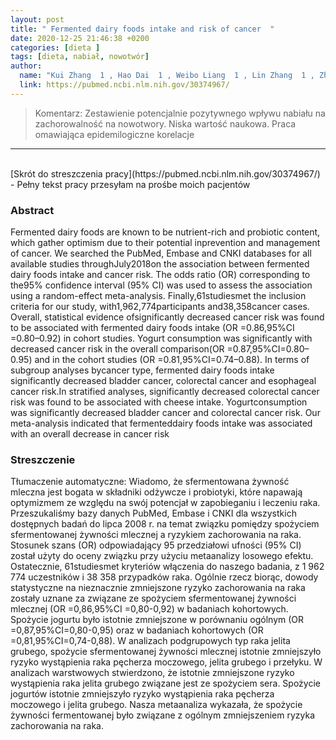 ```yaml
---
layout: post
title: " Fermented dairy foods intake and risk of cancer  "
date: 2020-12-25 21:46:38 +0200
categories: [dieta ]
tags: [dieta, nabiał, nowotwór]
author:
  name: "Kui Zhang  1 , Hao Dai  1 , Weibo Liang  1 , Lin Zhang  1 , Zhenhua Deng  1 "
  link: https://pubmed.ncbi.nlm.nih.gov/30374967/
---
```

> Komentarz: Zestawienie potencjalnie pozytywnego wpływu nabiału na zachorowalność na nowotwory.
> Niska wartość naukowa. Praca omawiająca epidemilogiczne korelacje
<hr>
<br>
[Skrót do streszczenia pracy](https://pubmed.ncbi.nlm.nih.gov/30374967/) - Pełny tekst pracy przesyłam na prośbe moich pacjentów

 
### Abstract
Fermented dairy foods are known to be nutrient-rich and probiotic content, which gather optimism due to their potential inprevention and management of cancer. We searched the PubMed, Embase and CNKI databases for all available studies throughJuly2018on the association between fermented dairy foods intake and cancer risk. The odds ratio (OR) corresponding to the95% confidence interval (95% CI) was used to assess the association using a random-effect meta-analysis. Finally,61studiesmet the inclusion criteria for our study, with1,962,774participants and38,358cancer cases. Overall, statistical evidence ofsignificantly decreased cancer risk was found to be associated with fermented dairy foods intake (OR =0.86,95%CI =0.80–0.92) in cohort studies. Yogurt consumption was significantly with decreased cancer risk in the overall comparison(OR =0.87,95%CI=0.80–0.95) and in the cohort studies (OR =0.81,95%CI=0.74–0.88). In terms of subgroup analyses bycancer type, fermented dairy foods intake significantly decreased bladder cancer, colorectal cancer and esophageal cancer risk.In stratified analyses, significantly decreased colorectal cancer risk was found to be associated with cheese intake. Yogurtconsumption was significantly decreased bladder cancer and colorectal cancer risk. Our meta-analysis indicated that fermenteddairy foods intake was associated with an overall decrease in cancer risk

### Streszczenie
Tłumaczenie automatyczne:
Wiadomo, że sfermentowana żywność mleczna jest bogata w składniki odżywcze i probiotyki, które napawają optymizmem ze względu na swój potencjał w zapobieganiu i leczeniu raka. Przeszukaliśmy bazy danych PubMed, Embase i CNKI dla wszystkich dostępnych badań do lipca 2008 r. na temat związku pomiędzy spożyciem sfermentowanej żywności mlecznej a ryzykiem zachorowania na raka. Stosunek szans (OR) odpowiadający 95 przedziałowi ufności (95% CI) został użyty do oceny związku przy użyciu metaanalizy losowego efektu. Ostatecznie, 61studiesmet kryteriów włączenia do naszego badania, z 1 962 774 uczestników i 38 358 przypadków raka. Ogólnie rzecz biorąc, dowody statystyczne na nieznacznie zmniejszone ryzyko zachorowania na raka zostały uznane za związane ze spożyciem sfermentowanej żywności mlecznej (OR =0,86,95%CI =0,80-0,92) w badaniach kohortowych. Spożycie jogurtu było istotnie zmniejszone w porównaniu ogólnym (OR =0,87,95%CI=0,80-0,95) oraz w badaniach kohortowych (OR =0,81,95%CI=0,74-0,88). W analizach podgrupowych typ raka jelita grubego, spożycie sfermentowanej żywności mlecznej istotnie zmniejszyło ryzyko wystąpienia raka pęcherza moczowego, jelita grubego i przełyku. W analizach warstwowych stwierdzono, że istotnie zmniejszone ryzyko wystąpienia raka jelita grubego związane jest ze spożyciem sera. Spożycie jogurtów istotnie zmniejszyło ryzyko wystąpienia raka pęcherza moczowego i jelita grubego. Nasza metaanaliza wykazała, że spożycie żywności fermentowanej było związane z ogólnym zmniejszeniem ryzyka zachorowania na raka.

